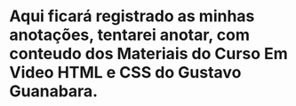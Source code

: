 # Aqui ficará registrado as minhas anotações, tentarei anotar, com conteudo dos Materiais do Curso Em Video HTML e CSS do Gustavo Guanabara.
